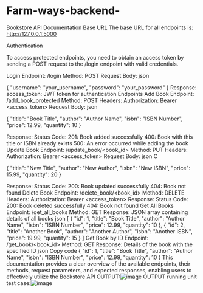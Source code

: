 # Farm-ways-backend-
Bookstore API Documentation
Base URL
The base URL for all endpoints is: http://127.0.0.1:5000

Authentication

To access protected endpoints, you need to obtain an access token by sending a POST request to the /login endpoint with valid credentials.

Login
Endpoint: /login
Method: POST
Request Body:
json


{
    "username": "your_username",
    "password": "your_password"
}
Response:
access_token: JWT token for authentication
Endpoints
Add Book
Endpoint: /add_book_protected
Method: POST
Headers: Authorization: Bearer <access_token>
Request Body:
json


{
    "title": "Book Title",
    "author": "Author Name",
    "isbn": "ISBN Number",
    "price": 12.99,
    "quantity": 10
}

Response:
Status Code:
201: Book added successfully
400: Book with this title or ISBN already exists
500: An error occurred while adding the book
Update Book
Endpoint: /update_book/<book_id>
Method: PUT
Headers: Authorization: Bearer <access_token>
Request Body:
json
C

{
    "title": "New Title",
    "author": "New Author",
    "isbn": "New ISBN",
    "price": 15.99,
    "quantity": 20
}

Response:
Status Code:
200: Book updated successfully
404: Book not found
Delete Book
Endpoint: /delete_book/<book_id>
Method: DELETE
Headers: Authorization: Bearer <access_token>
Response:
Status Code:
200: Book deleted successfully
404: Book not found
Get All Books
Endpoint: /get_all_books
Method: GET
Response:
JSON array containing details of all books
json
[
    {
        "id": 1,
        "title": "Book Title",
        "author": "Author Name",
        "isbn": "ISBN Number",
        "price": 12.99,
        "quantity": 10
    },
    {
        "id": 2,
        "title": "Another Book",
        "author": "Another Author",
        "isbn": "Another ISBN",
        "price": 19.99,
        "quantity": 15
    }
]
Get Book by ID
Endpoint: /get_book/<book_id>
Method: GET
Response:
Details of the book with the specified ID
json
Copy code
{
    "id": 1,
    "title": "Book Title",
    "author": "Author Name",
    "isbn": "ISBN Number",
    "price": 12.99,
    "quantity": 10
}
This documentation provides a clear overview of the available endpoints, their methods, request parameters, and expected responses, enabling users to effectively utilize the Bookstore API
OUTPUT:![image](https://github.com/vishnu810/Farm-ways-backend-/assets/83159673/b88790ff-c565-439a-945f-927c6b5408e3)
OUTPUT running unit test case:![image](https://github.com/vishnu810/Farm-ways-backend-/assets/83159673/8774723d-4ddc-498e-bb73-4d08b3db8a95)


